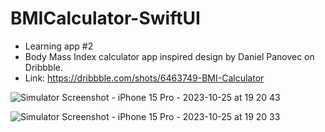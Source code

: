 # BMICalculator-SwiftUI

- Learning app #2
- Body Mass Index calculator app inspired design by Daniel Panovec on Dribbble.
- Link: https://dribbble.com/shots/6463749-BMI-Calculator
  
![Simulator Screenshot - iPhone 15 Pro - 2023-10-25 at 19 20 43](https://github.com/GosutoDev/BMICalculator-SwiftUI/assets/130918563/0ed7956e-f05c-4273-9a2a-8e25d5573a78)

![Simulator Screenshot - iPhone 15 Pro - 2023-10-25 at 19 20 33](https://github.com/GosutoDev/BMICalculator-SwiftUI/assets/130918563/c22ea4ba-8eab-4e23-ab83-74ed908052d3)
